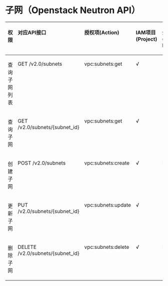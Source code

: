 # 子网（Openstack Neutron API）<a name="vpc_permission_0012"></a>

<a name="table9659193744115"></a>
<table><thead align="left"><tr id="row071163754111"><th class="cellrowborder" valign="top" width="11.98%" id="mcps1.1.6.1.1"><p id="p6174435204812"><a name="p6174435204812"></a><a name="p6174435204812"></a>权限</p>
</th>
<th class="cellrowborder" valign="top" width="26.63%" id="mcps1.1.6.1.2"><p id="p8174113504816"><a name="p8174113504816"></a><a name="p8174113504816"></a>对应API接口</p>
</th>
<th class="cellrowborder" valign="top" width="21.240000000000002%" id="mcps1.1.6.1.3"><p id="p8701346133717"><a name="p8701346133717"></a><a name="p8701346133717"></a>授权项(Action)</p>
</th>
<th class="cellrowborder" valign="top" width="20.06%" id="mcps1.1.6.1.4"><p id="p5985736163016"><a name="p5985736163016"></a><a name="p5985736163016"></a>IAM项目(Project)</p>
</th>
<th class="cellrowborder" valign="top" width="20.09%" id="mcps1.1.6.1.5"><p id="p8985133619300"><a name="p8985133619300"></a><a name="p8985133619300"></a>企业项目(Enterprise Project)</p>
</th>
</tr>
</thead>
<tbody><tr id="row0711337154111"><td class="cellrowborder" valign="top" width="11.98%" headers="mcps1.1.6.1.1 "><p id="p1921436431"><a name="p1921436431"></a><a name="p1921436431"></a>查询子网列表</p>
</td>
<td class="cellrowborder" valign="top" width="26.63%" headers="mcps1.1.6.1.2 "><p id="p2071117371413"><a name="p2071117371413"></a><a name="p2071117371413"></a>GET /v2.0/subnets</p>
</td>
<td class="cellrowborder" valign="top" width="21.240000000000002%" headers="mcps1.1.6.1.3 "><p id="p059364534118"><a name="p059364534118"></a><a name="p059364534118"></a>vpc:subnets:get</p>
</td>
<td class="cellrowborder" valign="top" width="20.06%" headers="mcps1.1.6.1.4 "><p id="p1475655902719"><a name="p1475655902719"></a><a name="p1475655902719"></a>√</p>
</td>
<td class="cellrowborder" valign="top" width="20.09%" headers="mcps1.1.6.1.5 "><p id="p153706545313"><a name="p153706545313"></a><a name="p153706545313"></a>×</p>
</td>
</tr>
<tr id="row14711537104116"><td class="cellrowborder" valign="top" width="11.98%" headers="mcps1.1.6.1.1 "><p id="p42536536"><a name="p42536536"></a><a name="p42536536"></a>查询子网</p>
</td>
<td class="cellrowborder" valign="top" width="26.63%" headers="mcps1.1.6.1.2 "><p id="p15711113716411"><a name="p15711113716411"></a><a name="p15711113716411"></a>GET /v2.0/subnets/{subnet_id}</p>
</td>
<td class="cellrowborder" valign="top" width="21.240000000000002%" headers="mcps1.1.6.1.3 "><p id="p0174248154115"><a name="p0174248154115"></a><a name="p0174248154115"></a>vpc:subnets:get</p>
</td>
<td class="cellrowborder" valign="top" width="20.06%" headers="mcps1.1.6.1.4 "><p id="p167561459142711"><a name="p167561459142711"></a><a name="p167561459142711"></a>√</p>
</td>
<td class="cellrowborder" valign="top" width="20.09%" headers="mcps1.1.6.1.5 "><p id="p1370175418319"><a name="p1370175418319"></a><a name="p1370175418319"></a>×</p>
</td>
</tr>
<tr id="row13712143724114"><td class="cellrowborder" valign="top" width="11.98%" headers="mcps1.1.6.1.1 "><p id="p92836933"><a name="p92836933"></a><a name="p92836933"></a>创建子网</p>
</td>
<td class="cellrowborder" valign="top" width="26.63%" headers="mcps1.1.6.1.2 "><p id="p1271213714120"><a name="p1271213714120"></a><a name="p1271213714120"></a>POST /v2.0/subnets</p>
</td>
<td class="cellrowborder" valign="top" width="21.240000000000002%" headers="mcps1.1.6.1.3 "><p id="p208115493416"><a name="p208115493416"></a><a name="p208115493416"></a>vpc:subnets:create</p>
</td>
<td class="cellrowborder" valign="top" width="20.06%" headers="mcps1.1.6.1.4 "><p id="p9757145912271"><a name="p9757145912271"></a><a name="p9757145912271"></a>√</p>
</td>
<td class="cellrowborder" valign="top" width="20.09%" headers="mcps1.1.6.1.5 "><p id="p19370155411318"><a name="p19370155411318"></a><a name="p19370155411318"></a>×</p>
</td>
</tr>
<tr id="row471283794113"><td class="cellrowborder" valign="top" width="11.98%" headers="mcps1.1.6.1.1 "><p id="p12215367317"><a name="p12215367317"></a><a name="p12215367317"></a>更新子网</p>
</td>
<td class="cellrowborder" valign="top" width="26.63%" headers="mcps1.1.6.1.2 "><p id="p19712163774111"><a name="p19712163774111"></a><a name="p19712163774111"></a>PUT /v2.0/subnets/{subnet_id}</p>
</td>
<td class="cellrowborder" valign="top" width="21.240000000000002%" headers="mcps1.1.6.1.3 "><p id="p1575419512413"><a name="p1575419512413"></a><a name="p1575419512413"></a>vpc:subnets:update</p>
</td>
<td class="cellrowborder" valign="top" width="20.06%" headers="mcps1.1.6.1.4 "><p id="p187577594276"><a name="p187577594276"></a><a name="p187577594276"></a>√</p>
</td>
<td class="cellrowborder" valign="top" width="20.09%" headers="mcps1.1.6.1.5 "><p id="p10370105493116"><a name="p10370105493116"></a><a name="p10370105493116"></a>×</p>
</td>
</tr>
<tr id="row177121437194112"><td class="cellrowborder" valign="top" width="11.98%" headers="mcps1.1.6.1.1 "><p id="p1253619313"><a name="p1253619313"></a><a name="p1253619313"></a>删除子网</p>
</td>
<td class="cellrowborder" valign="top" width="26.63%" headers="mcps1.1.6.1.2 "><p id="p6712133734118"><a name="p6712133734118"></a><a name="p6712133734118"></a>DELETE /v2.0/subnets/{subnet_id}</p>
</td>
<td class="cellrowborder" valign="top" width="21.240000000000002%" headers="mcps1.1.6.1.3 "><p id="p7221453164112"><a name="p7221453164112"></a><a name="p7221453164112"></a>vpc:subnets:delete</p>
</td>
<td class="cellrowborder" valign="top" width="20.06%" headers="mcps1.1.6.1.4 "><p id="p1267045134615"><a name="p1267045134615"></a><a name="p1267045134615"></a>√</p>
</td>
<td class="cellrowborder" valign="top" width="20.09%" headers="mcps1.1.6.1.5 "><p id="p6670155114465"><a name="p6670155114465"></a><a name="p6670155114465"></a>×</p>
</td>
</tr>
</tbody>
</table>

